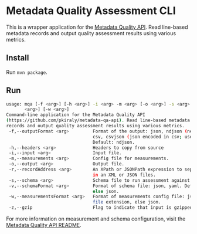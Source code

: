 # Metadata Quality Assessment CLI

This is a wrapper application for the [Metadata Quality API](https://github.com/pkiraly/metadata-qa-api). Read line-based metadata
records and output quality assessment results using various metrics.

## Install

Run `mvn package`.

## Run

```bash
usage: mqa [-f <arg>] [-h <arg>] -i <arg> -m <arg> [-o <arg>] -s <arg> [-v
       <arg>] [-w <arg>]
Command-line application for the Metadata Quality API
(https://github.com/pkiraly/metadata-qa-api). Read line-based metadata
records and output quality assessment results using various metrics.
 -f,--outputFormat <arg>         Format of the output: json, ndjson (new line delimited JSON),
                                 csv, csvjson (json encoded in csv; useful for RDB bulk loading).
                                 Default: ndjson.
 -h,--headers <arg>              Headers to copy from source
 -i,--input <arg>                Input file.
 -m,--measurements <arg>         Config file for measurements.
 -o,--output <arg>               Output file.
 -r,--recordAddress <arg>        An XPath or JSONPath expression to separate individual records
                                 in an XML or JSON files.
 -s,--schema <arg>               Schema file to run assessment against.
 -v,--schemaFormat <arg>         Format of schema file: json, yaml. Default: based on file extension,
                                 else json.
 -w,--measurementsFormat <arg>   Format of measurements config file: json, yaml. Default: based on 
                                 file extension, else json.
 -z,--gzip                       Flag to indicate that input is gzipped.
```

For more information on measurement and schema configuration, visit the [Metadata Quality API README](https://github.com/pkiraly/metadata-qa-api).
